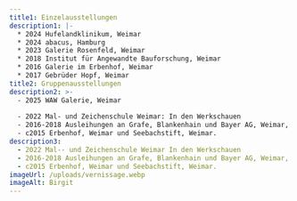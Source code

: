```yaml
---
title1: Einzelausstellungen
description1: |-
  * 2024 Hufelandklinikum, Weimar
  * 2024 abacus, Hamburg
  * 2023 Galerie Rosenfeld, Weimar
  * 2018 Institut für Angewandte Bauforschung, Weimar
  * 2016 Galerie im Erbenhof, Weimar
  * 2017 Gebrüder Hopf, Weimar
title2: Gruppenausstellungen
description2: >-
  - 2025 WAW Galerie, Weimar
  
  - 2022 Mal- und Zeichenschule Weimar: In den Werkschauen
  - 2016-2018 Ausleihungen an Grafe, Blankenhain und Bayer AG, Weimar, Thüringer Landtag
  - c2015 Erbenhof, Weimar und Seebachstift, Weimar.
description3:
  - 2022 Mal-- und Zeichenschule Weimar In den Werkschauen
  - 2016-2018 Ausleihungen an Grafe, Blankenhain und Bayer AG, Weimar, Thüringer Landtag
  - c2015 Erbenhof, Weimar und Seebachstift, Weimar.
imageUrl: /uploads/vernissage.webp
imageAlt: Birgit
---
```

